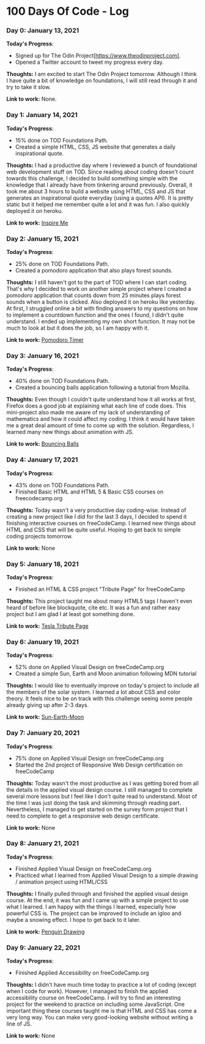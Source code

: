 # 100 Days Of Code - Log

### Day 0: January 13, 2021

**Today's Progress**: 
* Signed up for The Odin Project[https://www.theodinproject.com]. 
* Opened a Twitter account to tweet my progress every day.

**Thoughts:** I am excited to start The Odin Project tomorrow. Although I think I have quite a bit of knowledge on foundations, I will still read through it and try to take it slow.

**Link to work:** None.

### Day 1: January 14, 2021

**Today's Progress**: 
* 15% done on TOD Foundations Path.
* Created a simple HTML, CSS, JS website that generates a daily inspirational quote.

**Thoughts:** I had a productive day where I reviewed a bunch of foundational web development stuff on TOD. Since reading about coding doesn't count towards this challenge, I decided to build something simple with the knowledge that I already have from tinkering around previously. Overall, it took me about 3 hours to build a website using HTML, CSS and JS that generates an inspirational quote everyday (using a quotes API). It is pretty static but it helped me remember quite a lot and it was fun. I also quickly deployed it on heroku.

**Link to work:** [Inspire Me](https://inspire-me-quote.herokuapp.com/)

### Day 2: January 15, 2021

**Today's Progress**: 
* 25% done on TOD Foundations Path.
* Created a pomodoro application that also plays forest sounds.

**Thoughts:** I still haven't got to the part of TOD where I can start coding. That's why I decided to work on another simple project where I created a pomodoro application that counts down from 25 minutes plays forest sounds when a button is clicked. Also deployed it on heroku like yesterday. At first, I struggled online a bit with finding answers to my questions on how to implement a countdown function and the ones I found, I didn't quite understand. I ended up implementing my own short function. It may not be much to look at but it does the job, so I am happy with it.

**Link to work:** [Pomodoro Timer](https://pomodoro-timer-q.herokuapp.com/)

### Day 3: January 16, 2021

**Today's Progress**: 
* 40% done on TOD Foundations Path.
* Created a bouncing balls application following a tutorial from Mozilla.

**Thoughts:** Even though I couldn't quite understand how it all works at first, Firefox does a good job at explaining what each line of code does. This mini-project also made me aware of my lack of understanding of mathematics and how it could affect my coding. I think it would have taken me a great deal amount of time to come up with the solution. Regardless, I learned many new things about animation with JS.

**Link to work:** [Bouncing Balls](https://bouncing-ball-s.herokuapp.com/)

### Day 4: January 17, 2021

**Today's Progress**: 
* 43% done on TOD Foundations Path.
* Finished Basic HTML and HTML 5 & Basic CSS courses on freecodecamp.org

**Thoughts:** Today wasn't a very productive day coding-wise. Instead of creating a new project like I did for the last 3 days, I decided to spend it finishing interactive courses on freeCodeCamp. I learned new things about HTML and CSS that will be quite useful. Hoping to get back to simple coding projects tomorrow.   

**Link to work:** None

### Day 5: January 18, 2021

**Today's Progress**: 
* Finished an HTML & CSS project "Tribute Page" for freeCodeCamp

**Thoughts:** This project taught me about many HTML5 tags I haven't even heard of before like blockquote, cite etc. It was a fun and rather easy project but I am glad I at least got something done.

**Link to work:** [Tesla Tribute Page](https://tribute-page-tesla.herokuapp.com/)

### Day 6: January 19, 2021

**Today's Progress**: 
* 52% done on Applied Visual Design on freeCodeCamp.org
* Created a simple Sun, Earth and Moon animation following MDN tutorial

**Thoughts:** I would like to eventually improve on today's project to include all the members of the solar system. I learned a lot about CSS and color theory. It feels nice to be on track with this challenge seeing some people already giving up after 2-3 days.

**Link to work:** [Sun-Earth-Moon](https://sun-earth-moon.herokuapp.com/)

### Day 7: January 20, 2021

**Today's Progress**: 
* 75% done on Applied Visual Design on freeCodeCamp.org
* Started the 2nd project of Responsive Web Design certification on freeCodeCamp

**Thoughts:** Today wasn't the most productive as I was getting bored from all the details in the applied visual design course. I still managed to complete several more lessons but I feel like I don't quite read to understand. Most of the time I was just doing the task and skimming through reading part. Nevertheless, I managed to get started on the survey form project that I need to complete to get a responsive web design certificate.

**Link to work:** None

### Day 8: January 21, 2021

**Today's Progress**: 
* Finished Applied Visual Design on freeCodeCamp.org
* Practiced what I learned from Applied Visual Design to a simple drawing / animation project using HTML/CSS

**Thoughts:** I finally pulled through and finished the applied visual design course. At the end, it was fun and I came up with a simple project to use what I learned. I am happy with the things I learned, especially how powerful CSS is. The project can be improved to include an igloo and maybe a snowing effect. I hope to get back to it later.

**Link to work:** [Penguin Drawing](https://penguin-drawing.herokuapp.com/)

### Day 9: January 22, 2021

**Today's Progress**: 
* Finished Applied Accessibility on freeCodeCamp.org

**Thoughts:** I didn't have much time today to practice a lot of coding (except when I code for work). However, I managed to finish the applied accessibility course on freeCodeCamp. I will try to find an interesting project for the weekend to practice on including some JavaScript. One important thing these courses taught me is that HTML and CSS has come a very long way. You can make very good-looking website without writing a line of JS.

**Link to work:** None